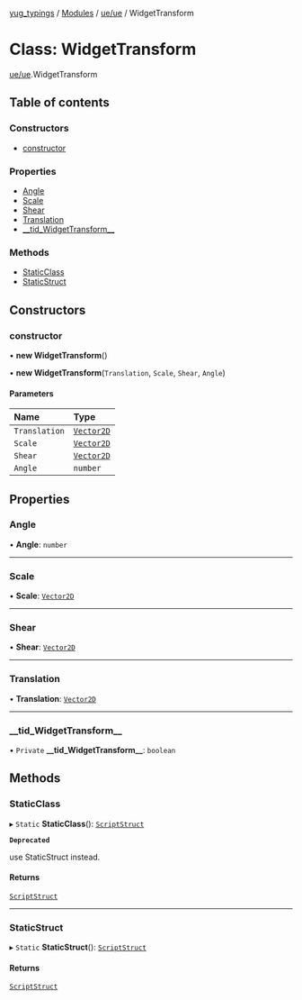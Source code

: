 [yug_typings](../README.md) / [Modules](../modules.md) / [ue/ue](../modules/ue_ue.md) / WidgetTransform

# Class: WidgetTransform

[ue/ue](../modules/ue_ue.md).WidgetTransform

## Table of contents

### Constructors

- [constructor](ue_ue.WidgetTransform.md#constructor)

### Properties

- [Angle](ue_ue.WidgetTransform.md#angle)
- [Scale](ue_ue.WidgetTransform.md#scale)
- [Shear](ue_ue.WidgetTransform.md#shear)
- [Translation](ue_ue.WidgetTransform.md#translation)
- [\_\_tid\_WidgetTransform\_\_](ue_ue.WidgetTransform.md#__tid_widgettransform__)

### Methods

- [StaticClass](ue_ue.WidgetTransform.md#staticclass)
- [StaticStruct](ue_ue.WidgetTransform.md#staticstruct)

## Constructors

### constructor

• **new WidgetTransform**()

• **new WidgetTransform**(`Translation`, `Scale`, `Shear`, `Angle`)

#### Parameters

| Name | Type |
| :------ | :------ |
| `Translation` | [`Vector2D`](ue_ue_s.Vector2D.md) |
| `Scale` | [`Vector2D`](ue_ue_s.Vector2D.md) |
| `Shear` | [`Vector2D`](ue_ue_s.Vector2D.md) |
| `Angle` | `number` |

## Properties

### Angle

• **Angle**: `number`

___

### Scale

• **Scale**: [`Vector2D`](ue_ue_s.Vector2D.md)

___

### Shear

• **Shear**: [`Vector2D`](ue_ue_s.Vector2D.md)

___

### Translation

• **Translation**: [`Vector2D`](ue_ue_s.Vector2D.md)

___

### \_\_tid\_WidgetTransform\_\_

• `Private` **\_\_tid\_WidgetTransform\_\_**: `boolean`

## Methods

### StaticClass

▸ `Static` **StaticClass**(): [`ScriptStruct`](ue_ue.ScriptStruct.md)

**`Deprecated`**

use StaticStruct instead.

#### Returns

[`ScriptStruct`](ue_ue.ScriptStruct.md)

___

### StaticStruct

▸ `Static` **StaticStruct**(): [`ScriptStruct`](ue_ue.ScriptStruct.md)

#### Returns

[`ScriptStruct`](ue_ue.ScriptStruct.md)

